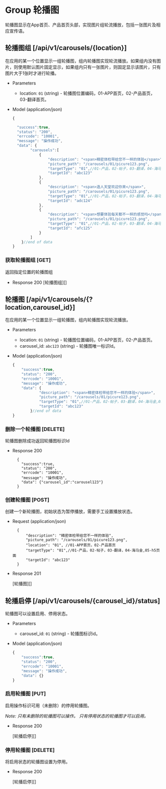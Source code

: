 # Group 轮播图
轮播图显示在App首页、产品首页头部，实现图片组轮流播放，包括一张图片及相应宣传语。

## 轮播图组 [/api/v1/carousels/{location}]
在应用的某一个位置显示一组轮播图，组内轮播图实现轮流播放。如果组内没有图片，则使用默认图片固定显示，如果组内只有一张图片，则固定显示该图片，只有图片大于1张时才进行轮播。

+ Parameters
	+ location: `01` (string) - 轮播图位置编码，01-APP首页，02-产品首页，03-翻译首页。

+ Model (application/json)
    ```js
    {

      "success":true,
      "status": "200",
      "errcode": "10001",
      "message": "操作成功",
      "data": {
	        "carousels":[
		        {
		        	"description": "<span>精密体检带给您不一样的体验</span>",
		        	"picture_path": "/carousels/01/picure123.png",
		        	"targetType": "01",//01-产品，02-帖子，03-翻译，04-海马金,05-h5页面
		        	"targetId": "abc123"
		      	},
		      	{
		        	"description": "<span>造人天堂欢迎你来</span>",
		        	"picture_path": "/carousels/01/picure123.png",
		        	"targetType": "01",//01-产品，02-帖子，03-翻译，04-海马金,05-h5页面
		        	"targetId": "adc124"
		      	},
		      	{
		        	"description": "<span>想要体验每天都不一样的感觉吗</span>",
		        	"picture_path": "/carousels/01/picure123.png",
		        	"targetType": "01",//01-产品，02-帖子，03-翻译，04-海马金,05-h5页面
		        	"targetId": "afc125"
		      	}
	        ]
	    }//end of data
    }
    ```
### 获取轮播图组 [GET]
返回指定位置的轮播图组

+ Response 200
    [轮播图组][]

## 轮播图 [/api/v1/carousels/{?location,carousel_id}]
在应用的某一个位置显示一组轮播图，组内轮播图实现轮流播放。

+ Parameters
	+ location: `01` (string) - 轮播图位置编码，01-APP首页，02-产品首页。
	+ carousel_id: `abc123` (string) - 轮播图唯一标识Id。

+ Model (application/json)
    ```js
    {
        "success":true,
        "status": "200",
        "errcode": "10001",
        "message": "操作成功",
        "data": {
	        	"description": "<span>精密体检带给您不一样的体验</span>",
	        	"picture_path": "/carousels/01/picure123.png",
	        	"targetType": "01",//01-产品，02-帖子，03-翻译，04-海马金,05-h5页面
	        	"targetId": "abc123"
		    }//end of data
    }
    ```

### 删除一个轮播图 [DELETE]
轮播图删除成功返回轮播图标识Id

+ Response 200

	    {
          "success":true,
          "status": "200",
          "errcode": "10001",
          "message": "操作成功",
          "data": {"carousel_id":"carousel123"}
	    }

### 创建轮播图 [POST]
创建一个新轮播图，初始状态为暂停播放，需要手工设置播放状态。

+ Request (application/json)

	    {
	      	"description": "精密体检带给您不一样的体验",
	      	"picture_path": "/carousels/01/picure123.png",
	      	"location": "01", //01-APP首页，02-产品首页
	      	"targetType": "01",//01-产品，02-帖子，03-翻译，04-海马金,05-h5页面
	      	"targetId": "abc123"
	    }

+ Response 201

    [轮播图][]

## 轮播启停 [/api/v1/carousels/{carousel_id}/status]
轮播图可以设置启用、停用状态。

+ Parameters
    + carousel_id: `01` (string) - 轮播图标识id。

+ Model (application/json)
    ```js
    {
        "success":true,
        "status": "200",
        "errcode": "10001",
        "message": "操作成功",
        "data": {}
    }
    ```
### 启用轮播图 [PUT]
启用操作标识可用（未删除）的停用轮播图。

*Note: 只有未删除的轮播图可以操作。
       只有停用状态的轮播图才可以启用。*

+ Response 200

    [轮播启停][]

### 停用轮播图 [DELETE]
将启用状态的轮播图设置为停用。

+ Response 200

    [轮播启停][]
